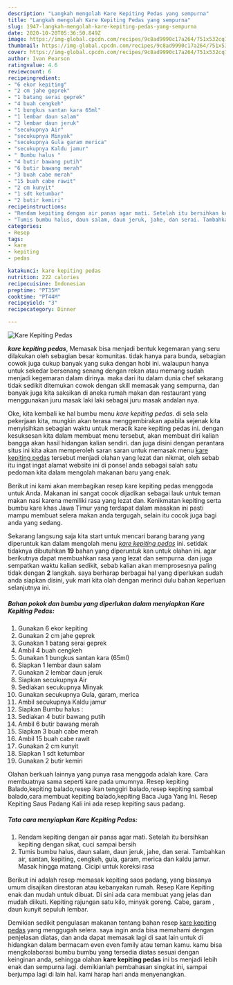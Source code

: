 ```yaml
---
description: "Langkah mengolah Kare Kepiting Pedas yang sempurna"
title: "Langkah mengolah Kare Kepiting Pedas yang sempurna"
slug: 1947-langkah-mengolah-kare-kepiting-pedas-yang-sempurna
date: 2020-10-20T05:36:50.849Z
image: https://img-global.cpcdn.com/recipes/9c8ad9990c17a264/751x532cq70/kare-kepiting-pedas-foto-resep-utama.jpg
thumbnail: https://img-global.cpcdn.com/recipes/9c8ad9990c17a264/751x532cq70/kare-kepiting-pedas-foto-resep-utama.jpg
cover: https://img-global.cpcdn.com/recipes/9c8ad9990c17a264/751x532cq70/kare-kepiting-pedas-foto-resep-utama.jpg
author: Ivan Pearson
ratingvalue: 4.6
reviewcount: 6
recipeingredient:
- "6 ekor kepiting"
- "2 cm jahe geprek"
- "1 batang serai geprek"
- "4 buah cengkeh"
- "1 bungkus santan kara 65ml"
- "1 lembar daun salam"
- "2 lembar daun jeruk"
- "secukupnya Air"
- "secukupnya Minyak"
- "secukupnya Gula garam merica"
- "secukupnya Kaldu jamur"
- " Bumbu halus "
- "4 butir bawang putih"
- "6 butir bawang merah"
- "3 buah cabe merah"
- "15 buah cabe rawit"
- "2 cm kunyit"
- "1 sdt ketumbar"
- "2 butir kemiri"
recipeinstructions:
- "Rendam kepiting dengan air panas agar mati. Setelah itu bersihkan kepiting dengan sikat, cuci sampai bersih"
- "Tumis bumbu halus, daun salam, daun jeruk, jahe, dan serai. Tambahkan air, santan, kepiting, cengkeh, gula, garam, merica dan kaldu jamur. Masak hingga matang. Cicipi untuk koreksi rasa"
categories:
- Resep
tags:
- kare
- kepiting
- pedas

katakunci: kare kepiting pedas 
nutrition: 222 calories
recipecuisine: Indonesian
preptime: "PT35M"
cooktime: "PT44M"
recipeyield: "3"
recipecategory: Dinner

---
```



![Kare Kepiting Pedas](https://img-global.cpcdn.com/recipes/9c8ad9990c17a264/751x532cq70/kare-kepiting-pedas-foto-resep-utama.jpg)

<b><i>kare kepiting pedas</i></b>, Memasak bisa menjadi bentuk kegemaran yang seru dilakukan oleh sebagian besar komunitas. tidak hanya para bunda, sebagian cowok juga cukup banyak yang suka dengan hobi ini. walaupun hanya untuk sekedar bersenang senang dengan rekan atau memang sudah menjadi kegemaran dalam dirinya. maka dari itu dalam dunia chef sekarang tidak sedikit ditemukan cowok dengan skill memasak yang sempurna, dan banyak juga kita saksikan di aneka rumah makan dan restaurant yang menggunakan juru masak laki laki sebagai juru masak andalan nya.

Oke, kita kembali ke hal bumbu menu <i>kare kepiting pedas</i>. di sela sela pekerjaan kita, mungkin akan terasa menggembirakan apabila sejenak kita menyisihkan sebagian waktu untuk meracik kare kepiting pedas ini. dengan kesuksesan kita dalam membuat menu tersebut, akan membuat diri kalian bangga akan hasil hidangan kalian sendiri. dan juga disini dengan perantara situs ini kita akan memperoleh saran saran untuk memasak menu <u>kare kepiting pedas</u> tersebut menjadi olahan yang lezat dan nikmat, oleh sebab itu ingat ingat alamat website ini di ponsel anda sebagai salah satu pedoman kita dalam mengolah makanan baru yang enak.

Berikut ini kami akan membagikan resep kare kepiting pedas menggoda untuk Anda. Makanan ini sangat cocok dijadikan sebagai lauk untuk teman makan nasi karena memiliki rasa yang lezat dan. Kenikmatan kepiting serta bumbu kare khas Jawa Timur yang terdapat dalam masakan ini pasti mampu membuat selera makan anda tergugah, selain itu cocok juga bagi anda yang sedang.


Sekarang langsung saja kita start untuk mencari barang barang yang diperuntuk kan dalam mengolah menu <u><i>kare kepiting pedas</i></u> ini. setidak tidaknya dibutuhkan <b>19</b> bahan yang diperuntuk kan untuk olahan ini. agar berikutnya dapat membuahkan rasa yang lezat dan sempurna. dan juga sempatkan waktu kalian sedikit, sebab kalian akan memprosesnya paling tidak dengan <b>2</b> langkah. saya berharap berbagai hal yang diperlukan sudah anda siapkan disini, yuk mari kita olah dengan merinci dulu bahan keperluan selanjutnya ini.

<!--inarticleads1-->

##### Bahan pokok dan bumbu yang diperlukan dalam menyiapkan Kare Kepiting Pedas:

1. Gunakan 6 ekor kepiting
1. Gunakan 2 cm jahe geprek
1. Gunakan 1 batang serai geprek
1. Ambil 4 buah cengkeh
1. Gunakan 1 bungkus santan kara (65ml)
1. Siapkan 1 lembar daun salam
1. Gunakan 2 lembar daun jeruk
1. Siapkan secukupnya Air
1. Sediakan secukupnya Minyak
1. Gunakan secukupnya Gula, garam, merica
1. Ambil secukupnya Kaldu jamur
1. Siapkan  Bumbu halus :
1. Sediakan 4 butir bawang putih
1. Ambil 6 butir bawang merah
1. Siapkan 3 buah cabe merah
1. Ambil 15 buah cabe rawit
1. Gunakan 2 cm kunyit
1. Siapkan 1 sdt ketumbar
1. Gunakan 2 butir kemiri


Olahan berkuah lainnya yang punya rasa menggoda adalah kare. Cara membuatnya sama seperti kare pada umumnya. Resep kepiting Balado,kepiting balado,resep ikan tenggiri balado,resep kepiting sambal balado,cara membuat kepiting balado,kepiting Baca Juga Yang Ini. Resep Kepiting Saus Padang Kali ini ada resep kepiting saus padang. 

<!--inarticleads2-->

##### Tata cara menyiapkan Kare Kepiting Pedas:

1. Rendam kepiting dengan air panas agar mati. Setelah itu bersihkan kepiting dengan sikat, cuci sampai bersih
1. Tumis bumbu halus, daun salam, daun jeruk, jahe, dan serai. Tambahkan air, santan, kepiting, cengkeh, gula, garam, merica dan kaldu jamur. Masak hingga matang. Cicipi untuk koreksi rasa


Berikut ini adalah resep memasak kepiting saos padang, yang biasanya umum disajikan direstoran atau kebanyakan rumah. Resep Kare Kepiting enak dan mudah untuk dibuat. Di sini ada cara membuat yang jelas dan mudah diikuti. Kepiting rajungan satu kilo, minyak goreng. Cabe, garam , daun kunyit sepuluh lembar. 

Demikian sedikit pengulasan makanan tentang bahan resep <u>kare kepiting pedas</u> yang menggugah selera. saya ingin anda bisa memahami dengan penjelasan diatas, dan anda dapat memasak lagi di saat lain untuk di hidangkan dalam bermacam even even family atau teman kamu. kamu bisa mengkolaborasi bumbu bumbu yang tersedia diatas sesuai dengan keinginan anda, sehingga olahan <b>kare kepiting pedas</b> ini bs menjadi lebih enak dan sempurna lagi. demikianlah pembahasan singkat ini, sampai berjumpa lagi di lain hal. kami harap hari anda menyenangkan.
